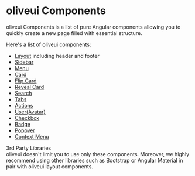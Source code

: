 # oliveui Components

oliveui Components is a list of pure Angular components allowing you to quickly create a new page filled with essential structure.

Here's a list of oliveui components:

- [Layout](docs/components/layout) including header and footer
- [Sidebar](docs/components/sidebar)
- [Menu](docs/components/menu)
- [Card](docs/components/card)
- [Flip Card](docs/components/flip-card)
- [Reveal Card](docs/components/reveal-card)
- [Search](docs/components/search)
- [Tabs](docs/components/tabs)
- [Actions](docs/components/actions)
- [User(Avatar)](docs/components/user-avatar)
- [Checkbox](docs/components/checkbox)
- [Badge](docs/components/badge)
- [Popover](docs/components/popover)
- [Context Menu](docs/components/context-menu)

<div class="note note-info">
  <div class="note-title">3rd Party Libraries</div>
  <div class="note-body">
    oliveui doesn't limit you to use only these components. Moreover, we highly recommend using other libraries such as Bootstrap or Angular Material in pair with oliveui layout components.
  </div>
</div>
